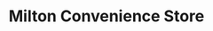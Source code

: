 ---
title: "Milton Convenience Store"
url: /edinburgh/milton-convenience-store/
shop: convenience
---